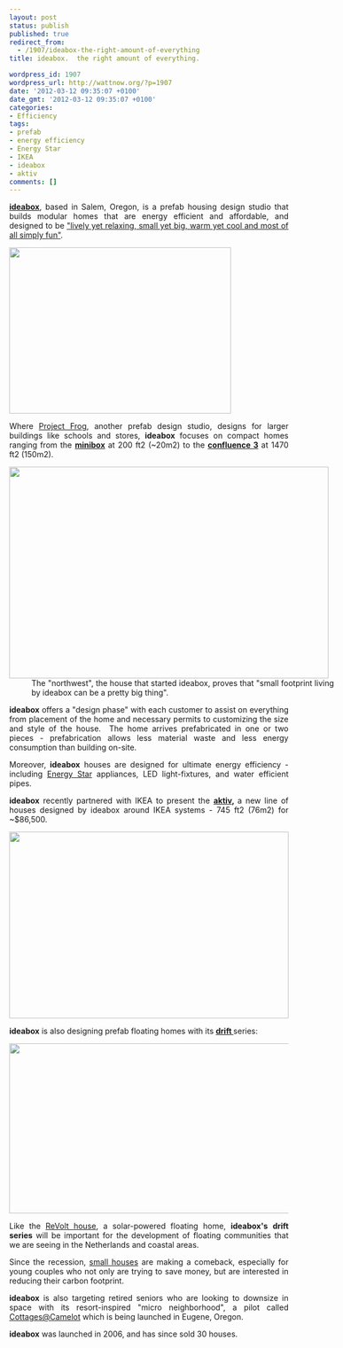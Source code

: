 ```yaml
---
layout: post
status: publish
published: true
redirect_from:
  - /1907/ideabox-the-right-amount-of-everything
title: ideabox.  the right amount of everything.

wordpress_id: 1907
wordpress_url: http://wattnow.org/?p=1907
date: '2012-03-12 09:35:07 +0100'
date_gmt: '2012-03-12 09:35:07 +0100'
categories:
- Efficiency
tags:
- prefab
- energy efficiency
- Energy Star
- IKEA
- ideabox
- aktiv
comments: []
---
```

<p style="text-align: justify;"><strong><a href="http://www.ideabox.us/">ideabox</a></strong>, based in Salem, Oregon, is a prefab housing design studio that builds modular homes that are energy efficient and affordable, and designed to be <a href="http://www.ideabox.us/process/">"lively yet relaxing, small yet big, warm yet cool and most of all simply fun"</a>.</p>
<p style="text-align: justify;"><a href="http://www.ideabox.us/"><img class="alignnone  wp-image-1911" title="ideabox - logo2" src="{{ 'assets/from-wordpress/uploads/2012/03/ideabox-logo2.jpg' | relative_url }}" alt="" width="400" height="300" /></a></p>
<p style="text-align: justify;">Where <a href="http://wattnow.org/1453/project-frog-smart-building-try-genius-building">Project Frog</a>, another prefab design studio, designs for larger buildings like schools and stores, <strong>ideabox</strong> focuses on compact homes ranging from the <strong><a href="http://www.ideabox.us/models/minibox/">minibox</a></strong> at 200 ft2 (~20m2) to the <strong><a href="http://www.ideabox.us/models/confluence-3/">confluence 3</a></strong> at 1470 ft2 (150m2).</p>
<div class="mceTemp" style="text-align: justify;">
<dl id="attachment_1912" class="wp-caption alignnone" style="width: 586px;">
<dt class="wp-caption-dt"><a href="http://www.ideabox.us/models/northwest-modern/"><img class=" wp-image-1912  " title="ideabox - northwest" src="{{ 'assets/from-wordpress/uploads/2012/03/ideabox-northwest.jpg' | relative_url }}" alt="" width="576" height="382" /></a></dt>
<dd class="wp-caption-dd">The "northwest", the house that started ideabox, proves that "small footprint living by ideabox can be a pretty big thing".</dd>
</dl>
</div>
<p style="text-align: justify;"><strong>ideabox</strong> offers a "design phase" with each customer to assist on everything from placement of the home and necessary permits to customizing the size and style of the house. &nbsp;The home arrives prefabricated in one or two pieces - prefabrication allows less material waste and less energy consumption than building on-site.</p>
<p style="text-align: justify;">Moreover,<strong> ideabox</strong> houses are designed for ultimate energy efficiency - including <a href="http://www.energystar.gov/index.cfm?c=about.ab_index">Energy Star</a> appliances, LED light-fixtures, and water efficient pipes.</p>
<p style="text-align: justify;"><strong>ideabox</strong> recently partnered with IKEA to present the <strong><a href="http://www.ideabox.us/models/aktiv/">aktiv</a>, </strong>a new line of houses designed by ideabox around IKEA systems - 745 ft2 (76m2) for ~$86,500.</p>
<p><a href="http://www.ideabox.us/models/aktiv/"><img class=" wp-image-1913  " title="ideabox - aktiv" src="{{ 'assets/from-wordpress/uploads/2012/03/ideabox-aktiv.jpg' | relative_url }}" alt="" width="504" height="337" /></a></p>
<p style="text-align: justify;"><strong>ideabox</strong> is also designing prefab floating homes with its <strong><a href="http://www.ideabox.us/models/drift/">drift </a></strong>series:</p>
<p><a href="http://www.ideabox.us/models/drift/"><img class=" wp-image-1914   " title="ideabox - drift" src="{{ 'assets/from-wordpress/uploads/2012/03/ideabox-drift.jpg' | relative_url }}" alt="" width="624" height="307" /></a></p>
<p style="text-align: justify;">Like the <a title="ReVolt House.  Energy adaptive floating unit." href="http://wattnow.org/1817/revolt-house-energy-adaptive-floating-unit">ReVolt house</a>, a solar-powered floating home, <strong>ideabox's</strong> <strong>drift</strong> <strong>series</strong> will be important for the development of floating communities that we are seeing in the Netherlands and coastal areas.</p>
<p style="text-align: justify;">Since the recession,&nbsp;<a href="http://www.registerguard.com/web/business/27436027-41/houses-ideabox-square-built-russell.html.csp">small houses</a>&nbsp;are making a comeback, especially for young couples who not only are trying to save money, but are interested in reducing their carbon footprint.</p>
<p style="text-align: justify;"><strong>ideabox</strong> is also targeting retired seniors who are looking to downsize in space with its resort-inspired "micro neighborhood", a pilot called <a href="http://www.ideabox.us/cottages-at-camelot/">Cottages@Camelot</a>&nbsp;which is being launched&nbsp;in Eugene, Oregon.</p>
<p style="text-align: justify;"><strong>ideabox</strong> was launched in 2006, and has since sold 30 houses.</p>

